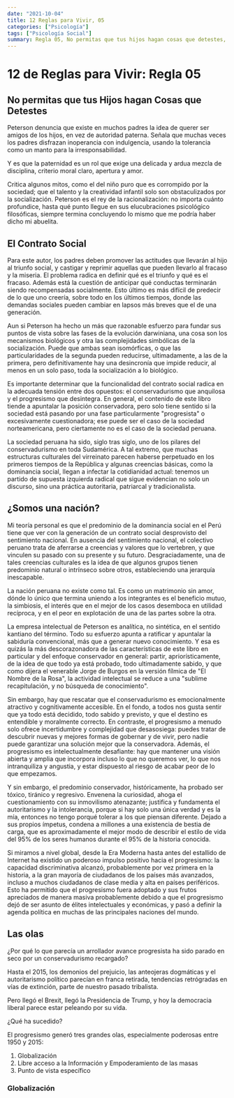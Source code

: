 ```yaml
---
date: "2021-10-04"
title: 12 Reglas para Vivir, 05
categories: ["Psicología"]
tags: ["Psicología Social"]
summary: Regla 05, No permitas que tus hijos hagan cosas que detestes, o Un psicólogo conservador revisita la crianza tradicional.
---
```


# 12 de Reglas para Vivir: Regla 05

## No permitas que tus Hijos hagan Cosas que Detestes

Peterson denuncia que existe en muchos padres la idea de querer ser amigos de los hijos, en vez de autoridad paterna. Señala que muchas veces los padres disfrazan inoperancia con indulgencia, usando la tolerancia como un manto para la irresponsabilidad.

Y es que la paternidad es un rol que exige una delicada y ardua mezcla de disciplina, criterio moral claro, apertura y amor.

Critica algunos mitos, como el del niño puro que es corrompido por la sociedad; que el talento y la creatividad infantil solo son obstaculizados por la socialización. Peterson es el rey de la racionalización: no importa cuánto profundice, hasta qué punto llegue en sus elucubraciones psicológico filosóficas, siempre termina concluyendo lo mismo que me podría haber dicho mi abuelita.

## El Contrato Social

Para este autor, los padres deben promover las actitudes que llevarán al hijo al triunfo social, y castigar y reprimir aquellas que pueden llevarlo al fracaso y la miseria. El problema radica en definir qué es el triunfo y qué es el fracaso. Además está la cuestión de anticipar qué conductas terminarán siendo recompensadas socialmente. Esto último es más difícil de predecir de lo que uno creería, sobre todo en los últimos tiempos, donde las demandas sociales pueden cambiar en lapsos más breves que el de una generación.

Aun si Peterson ha hecho un más que razonable esfuerzo para fundar sus puntos de vista sobre las fases de la evolución darwiniana, una cosa son los mecanismos biológicos y otra las complejidades simbólicas de la socialización. Puede que ambas sean isomórficas, o que las particularidades de la segunda pueden reducirse, ultimadamente, a las de la primera, pero definitivamente hay una desincronía que impide reducir, al menos en un solo paso, toda la socialización a lo biológico.

Es importante determinar que la funcionalidad del contrato social radica en la adecuada tensión entre dos opuestos: el conservadurismo que anquilosa y el progresismo que desintegra. En general, el contenido de este libro tiende a apuntalar la posición conservadora, pero solo tiene sentido si la sociedad está pasando por una fase particularmente "progresista" o excesivamente cuestionadora; ese puede ser el caso de la sociedad norteamericana, pero ciertamente no es el caso de la sociedad peruana.

La sociedad peruana ha sido, siglo tras siglo, uno de los pilares del conservadurismo en toda Sudamérica. A tal extremo, que muchas estructuras culturales del virreinato parecen haberse perpetuado en los primeros tiempos de la República y algunas creencias básicas, como la dominancia social, llegan a infectar la cotidianidad actual: tenemos un partido de supuesta izquierda radical que sigue evidencian no solo un discurso, sino una práctica autoritaria, patriarcal y tradicionalista.

## ¿Somos una nación?

Mi teoría personal es que el predominio de la dominancia social en el Perú tiene que ver con la generación de un contrato social desprovisto del sentimiento nacional. En ausencia del sentimiento nacional, el colectivo peruano trata de aferrarse a creencias y valores que lo vertebren, y que vinculen su pasado con su presente y su futuro. Desgraciadamente, una de tales creencias culturales es la idea de que algunos grupos tienen predominio natural o intrínseco sobre otros, estableciendo una jerarquía inescapable.

La nación peruana no existe como tal. Es como un matrimonio sin amor, dónde lo único que termina uniendo a los integrantes es el beneficio mutuo, la simbiosis, el interés que en el mejor de los casos desemboca en utilidad recíproca, y en el peor en explotación de una de las partes sobre la otra.

La empresa intelectual de Peterson es analítica, no sintética, en el sentido kantiano del término. Todo su esfuerzo apunta a ratificar y apuntalar la sabiduría convencional, más que a generar nuevo conocimiento. Y esa es quizás la más descorazonadora de las características de este libro en particular y del enfoque conservador en general: partir, apriorísticamente, de la idea de que todo ya está probado, todo ultimadamente sabido, y que como dijera el venerable Jorge de Burgos en la versión fílmica de "El Nombre de la Rosa", la actividad intelectual se reduce a una "sublime recapitulación, y no búsqueda de conocimiento".

Sin embargo, hay que rescatar que el conservadurismo es emocionalmente atractivo y cognitivamente accesible. En el fondo, a todos nos gusta sentir que ya todo está decidido, todo sabido y previsto, y que el destino es entendible y moralmente correcto. En contraste, el progresismo a menudo solo ofrece incertidumbre y complejidad que desasosiega: puedes tratar de descubrir nuevas y mejores formas de gobernar y de vivir, pero nadie puede garantizar una solución mejor que la conservadora. Además, el progresismo es intelectualmente desafiante: hay que mantener una visión abierta y amplia que incorpora incluso lo que no queremos ver, lo que nos intranquiliza y angustia, y estar dispuesto al riesgo de acabar peor de lo que empezamos.

Y sin embargo, el predominio conservador, históricamente, ha probado ser tóxico, tiránico y regresivo. Envenena la curiosidad, ahoga el cuestionamiento con su inmovilismo atenazante; justifica y fundamenta el autoritarismo y la intolerancia, porque si hay solo una única verdad y es la mía, entonces no tengo porqué tolerar a los que piensan diferente. Dejado a sus propios ímpetus, condena a millones a una existencia de bestia de carga, que es aproximadamente el mejor modo de describir el estilo de vida del 95% de los seres humanos durante el 95% de la historia conocida.

Si miramos a nivel global, desde la Era Moderna hasta antes del estallido de Internet ha existido un poderoso impulso positivo hacia el progresismo: la capacidad discriminativa alcanzó, probablemente por vez primera en la historia, a la gran mayoría de ciudadanos de los países más avanzados, incluso a muchos ciudadanos de clase media y alta en países periféricos. Esto ha permitido que el progresismo fuera adoptado y sus frutos apreciados de manera masiva probablemente debido a que el progresismo dejó de ser asunto de élites intelectuales y económicas, y pasó a definir la agenda política en muchas de las principales naciones del mundo.

## Las olas

¿Por qué lo que parecía un arrollador avance progresista ha sido parado en seco por un conservadurismo recargado?

Hasta el 2015, los demonios del prejuicio, las anteojeras dogmáticas y el autoritarismo político parecían en franca retirada, tendencias retrógradas en vías de extinción, parte de nuestro pasado tribalista.

Pero llegó el Brexit, llegó la Presidencia de Trump, y hoy la democracia liberal parece estar peleando por su vida.

¿Qué ha sucedido?

El progresismo generó tres grandes olas, especialmente poderosas entre 1950 y 2015:

1. Globalización
1. Libre acceso a la Información y Empoderamiento de las masas
1. Punto de vista específico

### Globalización